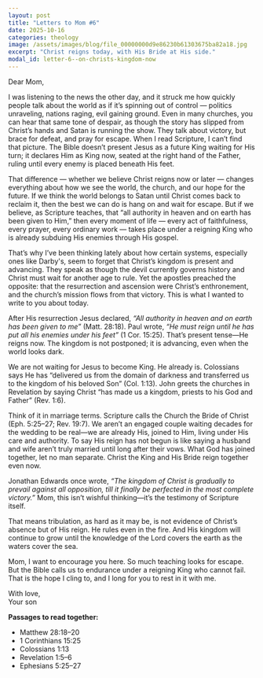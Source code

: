 ```yaml
---
layout: post
title: "Letters to Mom #6"
date: 2025-10-16
categories: theology
image: /assets/images/blog/file_00000000d9e86230b61303675ba82a18.jpg
excerpt: "Christ reigns today, with His Bride at His side."
modal_id: letter-6--on-christs-kingdom-now
---
```

Dear Mom,

I was listening to the news the other day, and it struck me how quickly people talk about the world as if it’s spinning out of control — politics unraveling, nations raging, evil gaining ground. Even in many churches, you can hear that same tone of despair, as though the story has slipped from Christ’s hands and Satan is running the show. They talk about victory, but brace for defeat, and pray for escape. When I read Scripture, I can’t find that picture. The Bible doesn’t present Jesus as a future King waiting for His turn; it declares Him as King now, seated at the right hand of the Father, ruling until every enemy is placed beneath His feet.

That difference — whether we believe Christ reigns now or later — changes everything about how we see the world, the church, and our hope for the future. If we think the world belongs to Satan until Christ comes back to reclaim it, then the best we can do is hang on and wait for escape. But if we believe, as Scripture teaches, that “all authority in heaven and on earth has been given to Him,” then every moment of life — every act of faithfulness, every prayer, every ordinary work — takes place under a reigning King who is already subduing His enemies through His gospel.

That’s why I’ve been thinking lately about how certain systems, especially ones like Darby's, seem to forget that Christ’s kingdom is present and advancing. They speak as though the devil currently governs history and Christ must wait for another age to rule. Yet the apostles preached the opposite: that the resurrection and ascension were Christ’s enthronement, and the church’s mission flows from that victory. This is what I wanted to write to you about today.

After His resurrection Jesus declared, *“All authority in heaven and on earth has been given to me”* (Matt. 28:18). Paul wrote, *“He must reign until he has put all his enemies under his feet”* (1 Cor. 15:25). That’s present tense—He reigns now. The kingdom is not postponed; it is advancing, even when the world looks dark.

We are not waiting for Jesus to become King. He already is. Colossians says He has “delivered us from the domain of darkness and transferred us to the kingdom of his beloved Son” (Col. 1:13). John greets the churches in Revelation by saying Christ “has made us a kingdom, priests to his God and Father” (Rev. 1:6).

Think of it in marriage terms. Scripture calls the Church the Bride of Christ (Eph. 5:25–27; Rev. 19:7). We aren’t an engaged couple waiting decades for the wedding to be real—we are already His, joined to Him, living under His care and authority. To say His reign has not begun is like saying a husband and wife aren’t truly married until long after their vows. What God has joined together, let no man separate. Christ the King and His Bride reign together even now.

Jonathan Edwards once wrote, *“The kingdom of Christ is gradually to prevail against all opposition, till it finally be perfected in the most complete victory.”* Mom, this isn’t wishful thinking—it’s the testimony of Scripture itself.

That means tribulation, as hard as it may be, is not evidence of Christ’s absence but of His reign. He rules even in the fire. And His kingdom will continue to grow until the knowledge of the Lord covers the earth as the waters cover the sea.

Mom, I want to encourage you here. So much teaching looks for escape. But the Bible calls us to endurance under a reigning King who cannot fail. That is the hope I cling to, and I long for you to rest in it with me.

With love,  
Your son

**Passages to read together:**  
- Matthew 28:18–20  
- 1 Corinthians 15:25  
- Colossians 1:13  
- Revelation 1:5–6  
- Ephesians 5:25–27


